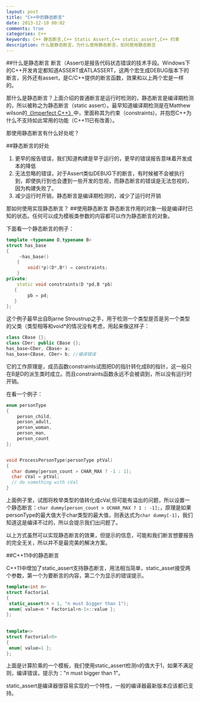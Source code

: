 ```yaml
---
layout: post
title: "C++中的静态断言"
date: 2013-12-10 00:02
comments: true
categories: C++
keywords: C++ 静态断言,C++ Static Assert,C++ static_assert,C++ 约束
description: 什么是静态断言，为什么使用静态断言，如何使用静态断言
---
```


##什么是静态断言
断言（Assert)是报告代码状态错误的技术手段。Windows下的C++开发肯定都知道ASSERT或ATLASSERT，这两个宏生成DEBUG版本下的断言，另外还有assert，是C/C++提供的断言函数，效果和以上两个宏是一样的。

那什么是静态断言？上面介绍的普通断言是运行时检测的，静态断言是编译期检测的，所以被称之为静态断言（static assert）。最早知道编译期检测是在Matthew wilson的<a href="http://www.amazon.cn/gp/product/B008A4Y2R0/ref=as_li_ss_tl?ie=UTF8&camp=536&creative=3132&creativeASIN=B008A4Y2R0&linkCode=as2&tag=bringmeluck-23" rel="external nofollow" title="" target="_blank">《Imperfect C++》</a>中，里面称其为约束（constraints)，并抱怨C++为什么不支持如此常用的功能（C++11已有改善）。

那使用静态断言有什么好处呢？

##静态断言的好处

1. 更早的报告错误，我们知道构建是早于运行的，更早的错误报告意味着开发成本的降低
2. 无法忽略的错误，对于Assert类似DEBUG下的断言，有时候被不会被执行到，即使执行到也会遭到一些开发的忽视，而静态断言的错误是无法忽视的，因为构建失败了。
3. 减少运行时开销，静态断言是编译期检测的，减少了运行时开销

那如何使用实现静态断言？
##使用静态断言
静态断言作用的对象一般是编译时已知的状态。任何可以成为模板类参数的内容都可以作为静态断言的对象。

下面看一个静态断言的例子：
```cpp
template <typename D,typename B>
struct has_base
{
     ~has_base()
    {
        void(*p)(D*,B*) = constraints;
    }
private:
    static void constraints(D *pd,B *pb)
   {
        pb = pd; 
   }
};
```
这个例子最早出自Bjarne Stroustrup之手，用于检测一个类型是否是另一个类型的父类（类型相等和void*的情况没有考虑，用起来像这样子：
```cpp
class CBase {};
class CDer: public CBase {};
has_base<CDer, CBase> a;
has_base<CBase, CDer> b; //编译错误
```
它的工作原理是，成员函数constraints试图把D的指针转化成B的指针，这一般只在B是D的派生类时成立。而且constraints函数永远不会被调到，所以没有运行时开销。

在看一个例子：
```cpp
enum personType
{
    person_child,
    person_adult,
    person_woman,
    person_man,
    person_count    
};


void ProcessPersonType(personType ptVal)
{
  char dummy[person_count > CHAR_MAX ? -1 : 1];
  char cVal = ptVal;
  // do something with cVal
}

```
上面例子里，试图将枚举类型的值转化成cVal,但可能有溢出的问题，所以设置一个静态断言：`char dummy[person_count > UCHAR_MAX ? 1 : -1];`，原理是如果personType的最大值大于char类型的最大值，则表达式为`char dummy[-1]`，我们知道这是编译不过的，所以会提示我们出问题了。

以上方式虽然可以实现静态断言的效果，但提示的信息，可能和我们断言想要报告的完全无关，所以并不是最完美的解决方案。

##C++11中的静态断言

C++11中增加了static_assert支持静态断言，用法相当简单，static_asset接受两个参数，第一个为要断言的内容，第二个为显示的错误提示。
```cpp
template<int n>                                 
struct Factorial                                    
{
 static_assert(n > 1, "n must bigger than 1");  
 enum{ value=n * Factorial<n-1>::value };   
};  
  
  
template<>                                          
struct Factorial<0>                                    
{  
 enum{ value=1 };  
};  
```
上面是计算阶乘的一个模板，我们使用static_assert检测n的值大于1，如果不满足则，编译错误，提示为："n must bigger than 1"。

static_assert是编译器很容易实现的一个特性，一般的编译器最新版本应该都已支持。